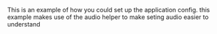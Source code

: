 This is an example of how you could set up the application config.
this example makes use of the audio helper to make seting audio easier to understand
